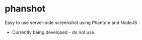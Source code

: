 # phanshot
Easy to use server-side screenshot using Phantom and NodeJS

* Currently being developed - do not use.
